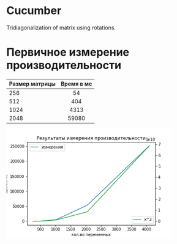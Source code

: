 # Cucumber
Tridiagonalization of matrix using rotations.

# Первичное измерение производительности

| Размер матрицы   |Время в мс|
|----------|:-------------:|
| 256  |  54    |
| 512  |    404 |
| 1024 | 4313   |
| 2048 | 59080  |


![plot](./plot.png)
